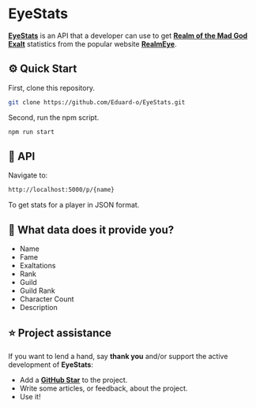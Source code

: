 # EyeStats

**[EyeStats](https://github.com/Eduard-o/EyeStats)** is an API that a developer can use to get **[Realm of the Mad God Exalt](https://www.realmofthemadgod.com/)** statistics from the popular website **[RealmEye](https://www.realmeye.com/)**.

## ⚙️ Quick Start

First, clone this repository.

```bash
git clone https://github.com/Eduard-o/EyeStats.git
```

Second, run the npm script.

```bash
npm run start
```

## 📝 API

Navigate to:

```bash
http://localhost:5000/p/{name}
```

To get stats for a player in JSON format.

## 📖 What data does it provide you?

- Name
- Fame
- Exaltations
- Rank
- Guild
- Guild Rank
- Character Count
- Description

## ⭐️ Project assistance

If you want to lend a hand, say **thank you** and/or support the active development of **EyeStats**:

- Add a **[GitHub Star](https://github.com/Eduard-o/EyeStats)** to the project.
- Write some articles, or feedback, about the project.
- Use it!
